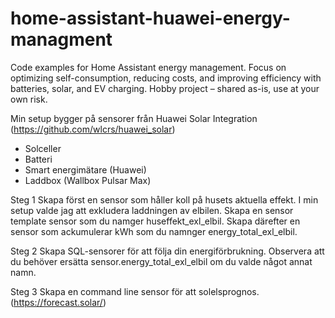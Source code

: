 # home-assistant-huawei-energy-managment
Code examples for Home Assistant energy management. Focus on optimizing self-consumption, reducing costs, and improving efficiency with batteries, solar, and EV charging. Hobby project – shared as-is, use at your own risk.

Min setup bygger på sensorer från Huawei Solar Integration (https://github.com/wlcrs/huawei_solar)
- Solceller
- Batteri
- Smart energimätare (Huawei)
- Laddbox (Wallbox Pulsar Max)

Steg 1
Skapa först en sensor som håller koll på husets aktuella effekt. I min setup valde jag att exkludera laddningen av elbilen. Skapa en sensor template sensor som du namger huseffekt_exl_elbil. Skapa därefter en sensor som ackumulerar kWh som du namnger energy_total_exl_elbil. 

Steg 2
Skapa SQL-sensorer för att följa din energiförbrukning. Observera att du behöver ersätta sensor.energy_total_exl_elbil om du valde något annat namn. 

Steg 3
Skapa en command line sensor för att solelsprognos. (https://forecast.solar/)
